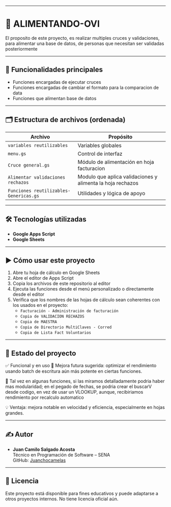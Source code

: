 
---
# 🧠 ALIMENTANDO-OVI

El proposito de este proyecto, es realizar multiples cruces y validaciones, para alimentar una base de datos, de personas que necesitan ser validadas posteriormente

---

## 📌 Funcionalidades principales

- Funciones encargadas de ejecutar cruces
- Funciones encargadas de cambiar el formato para la comparacion de data
- Funciones que alimentan base de datos


---


## 🗂️ Estructura de archivos (ordenada)

| Archivo                                 | Propósito                            |
|----------------------------------------|-----------------------------------------------------------|
| `variables reutilizables`              | Variables globales
| `menu.gs`                              | Control de interfaz                                       |
| `Cruce general.gs`                     | Módulo de alimentación en hoja facturacion                |
| `Alimentar validaciones rechazos`      | Modulo que aplica validaciones y alimenta la hoja rechazos|                                                      |
| `Funciones reutilizables-Genericas.gs` | Utilidades y lógica de apoyo         |
---

## 🛠️ Tecnologías utilizadas

- **Google Apps Script**
- **Google Sheets**

---

## ▶️ Cómo usar este proyecto

1. Abre tu hoja de cálculo en Google Sheets  
2. Abre el editor de Apps Script  
3. Copia los archivos de este repositorio al editor  
4. Ejecuta las funciones desde el menú personalizado o directamente desde el editor  
5. Verifica que los nombres de las hojas de cálculo sean coherentes con los usados en el proyecto:
   - `Facturación - Administración de facturación`
   - `Copia de VALIDACION RECHAZOS`
   - `Copia de MAESTRA`
   - `Copia de Directorio MultiClaves - Corred`
   - `Copia de Lista Fact Voluntarios`
---

## 📅 Estado del proyecto

✅ Funcional y en uso
🚀 Mejora futura sugerida: optimizar el rendimiento usando batch de escritura aún más potente en ciertas funciones.

🧠 Tal vez en algunas funciones, si las miramos detalladamente podria haber mas modularidad; en el pegado de fechas, se podria crear el buscarV desde codigo, en vez de usar un VLOOKUP, aunque, recibiriamos rendimiento por recalculo automatico

💡 Ventaja: mejora notable en velocidad y eficiencia, especialmente en hojas grandes.

---

## ✍️ Autor

- **Juan Camilo Salgado Acosta**  
  Técnico en Programación de Software – SENA  
  GitHub: [Juanchocamelas](https://github.com/Juanchocamelas)

---

## 💬 Licencia

Este proyecto está disponible para fines educativos y puede adaptarse a otros proyectos internos. No tiene licencia oficial aún.

